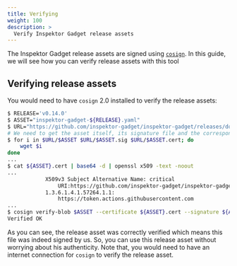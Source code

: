 ```yaml
---
title: Verifying
weight: 100
description: >
  Verify Inspektor Gadget release assets
---
```


The Inspektor Gadget release assets are signed using [`cosign`]().
In this guide, we will see how you can verify release assets with this tool

## Verifying release assets

You would need to have `cosign` 2.0 installed to verify the release assets:

```bash
$ RELEASE='v0.14.0'
$ ASSET="inspektor-gadget-${RELEASE}.yaml"
$ URL="https://github.com/inspektor-gadget/inspektor-gadget/releases/download/${RELEASE}"
# We need to get the asset itself, its signature file and the corresponding certificate:
$ for i in $URL/$ASSET $URL/$ASSET.sig $URL/$ASSET.cert; do
	wget $i
done
...
$ cat ${ASSET}.cert | base64 -d | openssl x509 -text -noout
...
            X509v3 Subject Alternative Name: critical
                URI:https://github.com/inspektor-gadget/inspektor-gadget/.github/workflows/inspektor-gadget.yml@refs/tags/v0.14.0
            1.3.6.1.4.1.57264.1.1:
                https://token.actions.githubusercontent.com
...
$ cosign verify-blob $ASSET --certificate ${ASSET}.cert --signature ${ASSET}.sig --certificate-identity https://github.com/inspektor-gadget/inspektor-gadget/.github/workflows/inspektor-gadget.yml@refs/tags/v0.14.0 --certificate-oidc-issuer https://token.actions.githubusercontent.com
Verified OK
```

As you can see, the release asset was correctly verified which means this file was indeed signed by us.
So, you can use this release asset without worrying about his authenticity.
Note that, you would need to have an internet connection for `cosign` to verify the release asset.
